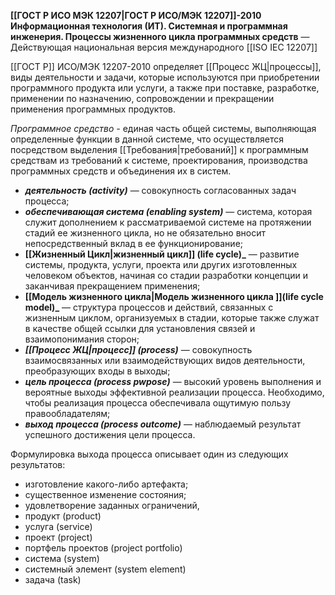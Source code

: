 **[[ГОСТ Р ИСО МЭК 12207|ГОСТ Р ИСО/МЭК 12207]]-2010 Информационная технология (ИТ). Системная и программная инженерия. Процессы жизненного цикла программных средств**
— Действующая национальная версия международного [[ISO IEC 12207]]

[[ГОСТ Р]] ИСО/МЭК 12207-2010 определяет [[Процесс ЖЦ|процессы]], виды деятельности и задачи, которые используются при приобретении программного продукта или услуги, а также при поставке, разработке, применении по назначению, сопровождении и прекращении применения программных продуктов.

_Программное средство -_ единая часть общей системы, выполняющая определенные функции в данной системе, что осуществляется посредством выделения [[Требования|требований]] к программным средствам из требований к системе, проектирования, производства программных средств и объединения их в систем.

-   **_деятельность (activity)_** — совокупность согласованных задач процесса;
-   **_обеспечивающая система (enabling system)_** — система, которая служит дополнением к рассматриваемой системе на протяжении стадий ее жизненного цикла, но не обязательно вносит непосредственный вклад в ее функционирование;
-   **[[Жизненный Цикл|жизненный цикл]] (life cycle)_** — развитие системы, продукта, услуги, проекта или других изготовленных человеком объектов, начиная со стадии разработки концепции и заканчивая прекращением применения;
-   **[[Модель жизненного цикла|Модель жизненного цикла ]](life cycle model)_** — структура процессов и действий, связанных с жизненным циклом, организуемых в стадии, которые также служат в качестве общей ссылки для установления связей и взаимопонимания сторон;
-   **_[[Процесс ЖЦ|процесс]] (process)_** — совокупность взаимосвязанных или взаимодействующих видов деятельности, преобразующих входы в выходы;
-   **_цель процесса (process pwpose)_** — высокий уровень выполнения и вероятные выходы эффективной реализации процесса. Необходимо, чтобы реализация процесса обеспечивала ощутимую пользу правообладателям;
-   **_выход процесса (process outcome)_** — наблюдаемый результат успешного достижения цели процесса.

Формулировка выхода процесса описывает один из следующих результатов:
-   изготовление какого-либо артефакта;
-   существенное изменение состояния;
-   удовлетворение заданных ограничений,
-   продукт (product)
-   услуга (service) 
-   проект (project)
-   портфель проектов (project portfolio) 
-   система (system) 
-   системный элемент (system element) 
-   задача (task)

